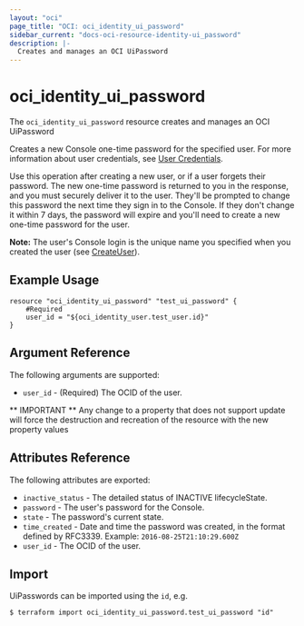 ```yaml
---
layout: "oci"
page_title: "OCI: oci_identity_ui_password"
sidebar_current: "docs-oci-resource-identity-ui_password"
description: |-
  Creates and manages an OCI UiPassword
---
```


# oci_identity_ui_password
The `oci_identity_ui_password` resource creates and manages an OCI UiPassword

Creates a new Console one-time password for the specified user. For more information about user
credentials, see [User Credentials](https://docs.us-phoenix-1.oraclecloud.com/Content/Identity/Concepts/usercredentials.htm).

Use this operation after creating a new user, or if a user forgets their password. The new one-time
password is returned to you in the response, and you must securely deliver it to the user. They'll
be prompted to change this password the next time they sign in to the Console. If they don't change
it within 7 days, the password will expire and you'll need to create a new one-time password for the
user.

**Note:** The user's Console login is the unique name you specified when you created the user
(see [CreateUser](https://docs.us-phoenix-1.oraclecloud.com/api/#/en/identity/20160918/User/CreateUser)).


## Example Usage

```hcl
resource "oci_identity_ui_password" "test_ui_password" {
	#Required
	user_id = "${oci_identity_user.test_user.id}"
}
```

## Argument Reference

The following arguments are supported:

* `user_id` - (Required) The OCID of the user.


** IMPORTANT **
Any change to a property that does not support update will force the destruction and recreation of the resource with the new property values

## Attributes Reference

The following attributes are exported:

* `inactive_status` - The detailed status of INACTIVE lifecycleState.
* `password` - The user's password for the Console.
* `state` - The password's current state.
* `time_created` - Date and time the password was created, in the format defined by RFC3339.  Example: `2016-08-25T21:10:29.600Z` 
* `user_id` - The OCID of the user.

## Import

UiPasswords can be imported using the `id`, e.g.

```
$ terraform import oci_identity_ui_password.test_ui_password "id"
```

